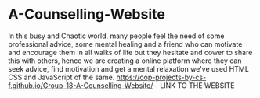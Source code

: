 # A-Counselling-Website
In this busy and Chaotic world, many people feel the need of some professional advice, some mental healing and a friend who can motivate and encourage them in all walks of life but they hesitate and cower to share this with others, hence we are creating a online platform where they can seek advice, find motivation and get a mental relaxation we've used HTML CSS and JavaScript of the same.
https://oop-projects-by-cs-f.github.io/Group-18-A-Counselling-Website/ - LINK TO THE WEBSITE
